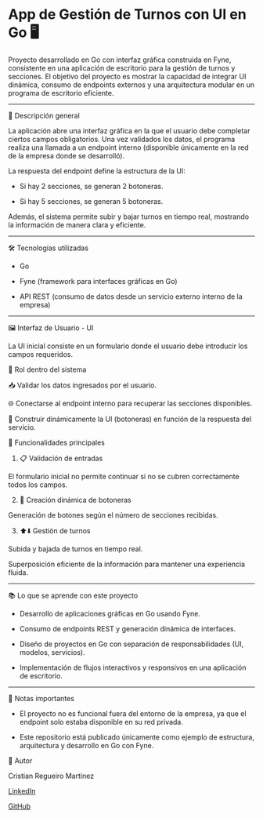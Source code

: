 # App de Gestión de Turnos con UI en Go 🖥️

Proyecto desarrollado en Go con interfaz gráfica construida en Fyne, consistente en una aplicación de escritorio para la gestión de turnos y secciones.
El objetivo del proyecto es mostrar la capacidad de integrar UI dinámica, consumo de endpoints externos y una arquitectura modular en un programa de escritorio eficiente.

---

🚀 Descripción general

La aplicación abre una interfaz gráfica en la que el usuario debe completar ciertos campos obligatorios.
Una vez validados los datos, el programa realiza una llamada a un endpoint interno (disponible únicamente en la red de la empresa donde se desarrolló).

La respuesta del endpoint define la estructura de la UI:

- Si hay 2 secciones, se generan 2 botoneras.

- Si hay 5 secciones, se generan 5 botoneras.

Además, el sistema permite subir y bajar turnos en tiempo real, mostrando la información de manera clara y eficiente.

---

🛠️ Tecnologías utilizadas

- Go

- Fyne (framework para interfaces gráficas en Go)

- API REST (consumo de datos desde un servicio externo interno de la empresa)

---

🖼️ Interfaz de Usuario - UI

La UI inicial consiste en un formulario donde el usuario debe introducir los campos requeridos.

🧩 Rol dentro del sistema

📥 Validar los datos ingresados por el usuario.

🌐 Conectarse al endpoint interno para recuperar las secciones disponibles.

🔁 Construir dinámicamente la UI (botoneras) en función de la respuesta del servicio.

🧠 Funcionalidades principales
1. 📋 Validación de entradas

El formulario inicial no permite continuar si no se cubren correctamente todos los campos.

2. 🔄 Creación dinámica de botoneras

Generación de botones según el número de secciones recibidas.

3. ⬆️⬇️ Gestión de turnos

Subida y bajada de turnos en tiempo real.

Superposición eficiente de la información para mantener una experiencia fluida.

---

📚 Lo que se aprende con este proyecto

- Desarrollo de aplicaciones gráficas en Go usando Fyne.

- Consumo de endpoints REST y generación dinámica de interfaces.

- Diseño de proyectos en Go con separación de responsabilidades (UI, modelos, servicios).

- Implementación de flujos interactivos y responsivos en una aplicación de escritorio.

---

📌 Notas importantes

- El proyecto no es funcional fuera del entorno de la empresa, ya que el endpoint solo estaba disponible en su red privada.

- Este repositorio está publicado únicamente como ejemplo de estructura, arquitectura y desarrollo en Go con Fyne.


👤 Autor

Cristian Regueiro Martínez

[LinkedIn](https://www.linkedin.com/in/cristian-regueiro-mart%C3%ADnez-084187251/)

[GitHub](https://github.com/CristianRMN)
